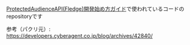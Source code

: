 [ProtectedAudienceAPI(Fledge)開発始め方ガイド](https://developers.cyberagent.co.jp/blog/archives/42840/)で使われているコードのrepositoryです

参考（パクリ元）: https://developers.cyberagent.co.jp/blog/archives/42840/